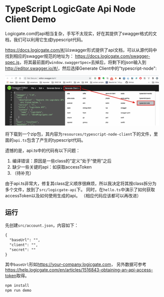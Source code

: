 TypeScript LogicGate Api Node Client Demo
=========================================

Logicgate.com的api相当复杂，手写不太现实，好在其提供了swagger格式的文档，我们可以利用它生成typescript代码。

<https://docs.logicgate.com/#/>以swagger形式提供了api文档，可以从源代码中找到相应的swagger规范的地址为：
<https://docs.logicgate.com/swagger-spec.js>，将其最前面的`window.swaggerSpec=`去掉后，将剩下的json输入到
<http://editor.swagger.io/#/>，然后选择Generate Client中的"typescript-node":

![generate-client](./images/generate-client.png)

将下载到一个zip包，其内容为`resources/typescript-node-client`下的文件，里面的`api.ts`包含了产生的typescript代码。

遗憾的是，api.ts中的代码有以下问题：

1. 编译错误：原因是一些class的“定义”处于“使用”之后
2. 缺少一些关键的api：如获取accessToken
3. （待补充）

由于api.ts非常大，修复其class定义顺序很麻烦，所以我决定将其按class拆分为多个文件，放到了`src/logicgate-api`下。
同时，在`hello.ts`中演示了如何获取accessToken以及如何使用生成的api。
（相应代码应该都可以再改进）

## 运行

先创建`src/account.json`，内容如下：

```
{
  "baseUrl": "",
  "client": "",
  "secret": ""
}
```

其中`baseUrl`形如<https://your-company.logicgate.com>，
另外数据可参考<https://help.logicgate.com/en/articles/1516843-obtaining-an-api-access-token>取得。


```
npm install
npm run demo
```
